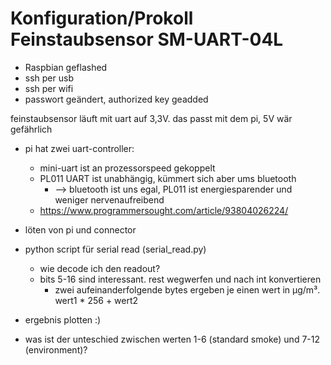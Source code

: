 # Konfiguration/Prokoll Feinstaubsensor SM-UART-04L

- Raspbian geflashed
- ssh per usb
- ssh per wifi
- passwort geändert, authorized key geadded

feinstaubsensor läuft mit uart auf 3,3V. das passt mit dem pi, 5V wär gefährlich

- pi hat zwei uart-controller:
  - mini-uart ist an prozessorspeed gekoppelt
  - PL011 UART ist unabhängig, kümmert sich aber ums bluetooth
    - --> bluetooth ist uns egal, PL011 ist energiesparender und weniger nervenaufreibend
  - https://www.programmersought.com/article/93804026224/
 
- löten von pi und connector
- python script für serial read (serial_read.py)
  - wie decode ich den readout?
  - bits 5-16 sind interessant. rest wegwerfen und nach int konvertieren
    - zwei aufeinanderfolgende bytes ergeben je einen wert in µg/m³. wert1 * 256 + wert2
- ergebnis plotten :)
- was ist der unteschied zwischen werten 1-6 (standard smoke) und 7-12 (environment)?

